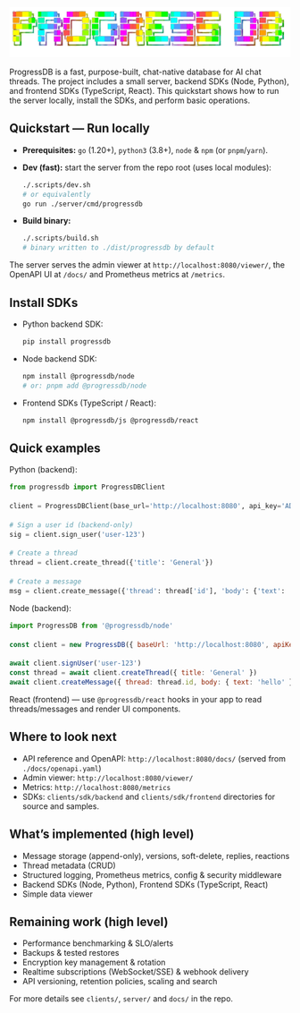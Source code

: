 
![ProgressDB Logo](/docs/logo-colors.png)

ProgressDB is a fast, purpose-built, chat-native database for AI chat threads. The project includes a small server, backend SDKs (Node, Python), and frontend SDKs (TypeScript, React). This quickstart shows how to run the server locally, install the SDKs, and perform basic operations.

## Quickstart — Run locally

- **Prerequisites:** `go` (1.20+), `python3` (3.8+), `node` & `npm` (or `pnpm`/`yarn`).
- **Dev (fast):** start the server from the repo root (uses local modules):

  ```sh
  ./.scripts/dev.sh
  # or equivalently
  go run ./server/cmd/progressdb
  ```

- **Build binary:**

  ```sh
  ./.scripts/build.sh
  # binary written to ./dist/progressdb by default
  ```

The server serves the admin viewer at `http://localhost:8080/viewer/`, the OpenAPI UI at `/docs/` and Prometheus metrics at `/metrics`.

## Install SDKs

- Python backend SDK:

  ```sh
  pip install progressdb
  ```

- Node backend SDK:

  ```sh
  npm install @progressdb/node
  # or: pnpm add @progressdb/node
  ```

- Frontend SDKs (TypeScript / React):

  ```sh
  npm install @progressdb/js @progressdb/react
  ```

## Quick examples

Python (backend):

```py
from progressdb import ProgressDBClient

client = ProgressDBClient(base_url='http://localhost:8080', api_key='ADMIN_KEY')

# Sign a user id (backend-only)
sig = client.sign_user('user-123')

# Create a thread
thread = client.create_thread({'title': 'General'})

# Create a message
msg = client.create_message({'thread': thread['id'], 'body': {'text': 'hello'}})
```

Node (backend):

```js
import ProgressDB from '@progressdb/node'

const client = new ProgressDB({ baseUrl: 'http://localhost:8080', apiKey: process.env.PROGRESSDB_ADMIN_KEY })

await client.signUser('user-123')
const thread = await client.createThread({ title: 'General' })
await client.createMessage({ thread: thread.id, body: { text: 'hello' } })
```

React (frontend) — use `@progressdb/react` hooks in your app to read threads/messages and render UI components.

## Where to look next

- API reference and OpenAPI: `http://localhost:8080/docs/` (served from `./docs/openapi.yaml`)
- Admin viewer: `http://localhost:8080/viewer/`
- Metrics: `http://localhost:8080/metrics`
- SDKs: `clients/sdk/backend` and `clients/sdk/frontend` directories for source and samples.

## What’s implemented (high level)

- Message storage (append-only), versions, soft-delete, replies, reactions
- Thread metadata (CRUD)
- Structured logging, Prometheus metrics, config & security middleware
- Backend SDKs (Node, Python), Frontend SDKs (TypeScript, React)
- Simple data viewer

## Remaining work (high level)

- Performance benchmarking & SLO/alerts
- Backups & tested restores
- Encryption key management & rotation
- Realtime subscriptions (WebSocket/SSE) & webhook delivery
- API versioning, retention policies, scaling and search

For more details see `clients/`, `server/` and `docs/` in the repo.
